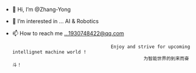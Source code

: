 - 👋 Hi, I’m @Zhang-Yong
- 👀 I’m interested in ... AI & Robotics
- 📫 How to reach me ...1930748422@qq.com

                                          Enjoy and strive for upcoming intellignet machine world !
                                                      为智能世界的到来而奋斗！

<!---
Zhang-Yong/Zhang-Yong is a ✨ special ✨ repository because its `README.md` (this file) appears on your GitHub profile.
You can click the Preview link to take a look at your changes.
--->
